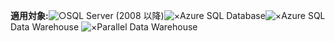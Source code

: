 <Token>**適用対象:**![○](media/yes.png)SQL Server (2008 以降)![×](media/no.png)Azure SQL Database![×](media/no.png)Azure SQL Data Warehouse ![×](media/no.png)Parallel Data Warehouse </Token>